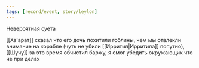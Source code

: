 ```yaml
---
tags: [record/event, story/leylon]
---
```


Невероятная суета

[[Ха'арат]] сказал что его дочь похитили гоблины, чем мы отвлекли внимание на корабле (чуть не убили [[Ирритил|Ирритила]] попутно), [[Шучу]] за это время обчистил баржу, я смог убедить окружающих что не при делах
